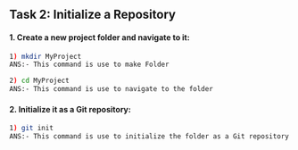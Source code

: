 ## **Task 2: Initialize a Repository**
#### **1. Create a new project folder and navigate to it:**
```bash
1) mkdir MyProject
ANS:- This command is use to make Folder

2) cd MyProject
ANS:- This command is use to navigate to the folder
```

#### **2. Initialize it as a Git repository:** 
```bash
1) git init
ANS:- This command is use to initialize the folder as a Git repository
